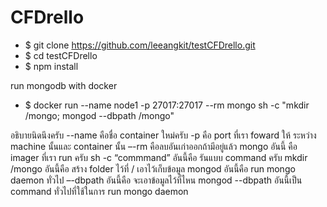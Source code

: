 # CFDrello

* $ git clone  https://github.com/leeangkit/testCFDrello.git
* $ cd testCFDrello
* $ npm install

run mongodb with docker
* $ docker run --name node1 -p 27017:27017 --rm mongo sh -c "mkdir /mongo; mongod --dbpath /mongo"

อธิบายนิดนึงครับ
 --name คือชื่อ container ใหม่ครับ
 -p คือ port ที่เรา foward ให้ ระหว่าง machine นั้นและ container นั้น
 –-rm คือลบอันเก่าออกถ้ามีอยู่แล้ว
 mongo อันนี้ คือ imager ที่เรา run ครับ
 sh -c “commmand” อันนี้คือ รันแบบ command ครับ
 mkdir /mongo อันนี้คือ สร้าง folder ไว้ที่ / เอาไว้เก็บข้อมูล
 mongod อันนี้คือ run mongo daemon ทั่วไป
 –-dbpath อันนี้คือ จะเอาข้อมูลไว้ที่ไหน
 mongod --dbpath อันนี้เป็น command ทั่วไปที่ใช้ในการ run mongo daemon